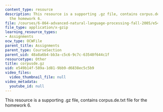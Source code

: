 ```yaml
---
content_type: resource
description: This resource is a supporting .gz file, contains corpus.de.txt file for
  the homework 6.
file: /courses/6-864-advanced-natural-language-processing-fall-2005/e549b14f589a1d819bb9d6838ec5c5b9_corpusde.gz
file_type: application/x-gzip
learning_resource_types:
- Assignments
ocw_type: OCWFile
parent_title: Assignments
parent_type: CourseSection
parent_uid: 48a8a6b4-bb3a-c5c6-9c7c-63540f644c1f
resourcetype: Other
title: corpusde.gz
uid: e549b14f-589a-1d81-9bb9-d6838ec5c5b9
video_files:
  video_thumbnail_file: null
video_metadata:
  youtube_id: null
---
```

This resource is a supporting .gz file, contains corpus.de.txt file for the homework 6.

